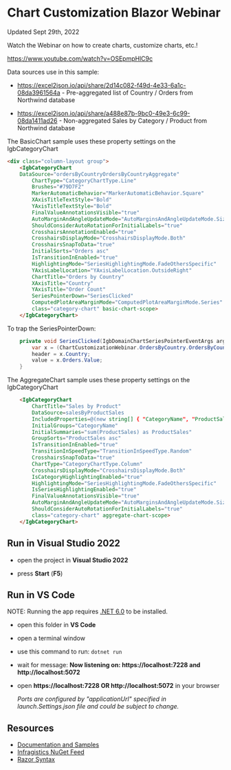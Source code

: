 # Chart Customization Blazor Webinar

Updated Sept 29th, 2022

Watch the Webinar on how to create charts, customize charts, etc.!

https://www.youtube.com/watch?v=OSEpmpHlC9c

Data sources use in this sample:

* https://excel2json.io/api/share/2d14c082-f49d-4e33-6a1c-08da3961564a - Pre-aggregated list of Country / Orders from Northwind database

* https://excel2json.io/api/share/a488e87b-9bc0-49e3-6c99-08da1411ad26 - Non-aggregated Sales by Category / Product from Northwind database

The BasicChart sample uses these property settings on the IgbCategoryChart

```html
<div class="column-layout group">
    <IgbCategoryChart 
	DataSource="ordersByCountryOrdersByCountryAggregate" 
        ChartType="CategoryChartType.Line"
        Brushes="#79D7F2"
        MarkerAutomaticBehavior="MarkerAutomaticBehavior.Square"
        XAxisTitleTextStyle="Bold"
        YAxisTitleTextStyle="Bold"
        FinalValueAnnotationsVisible="true"        
        AutoMarginAndAngleUpdateMode="AutoMarginsAndAngleUpdateMode.SizeChanging"
        ShouldConsiderAutoRotationForInitialLabels="true"
        CrosshairsAnnotationEnabled="true"
        CrosshairsDisplayMode="CrosshairsDisplayMode.Both"
        CrosshairsSnapToData="true"
        InitialSorts="Orders asc"
        IsTransitionInEnabled="true"
        HighlightingMode="SeriesHighlightingMode.FadeOthersSpecific"
        YAxisLabelLocation="YAxisLabelLocation.OutsideRight"
        ChartTitle="Orders by Country" 
        XAxisTitle="Country" 
        YAxisTitle="Order Count" 
        SeriesPointerDown="SeriesClicked"
        ComputedPlotAreaMarginMode="ComputedPlotAreaMarginMode.Series" 
        class="category-chart" basic-chart-scope>        
    </IgbCategoryChart>
```

To trap the SeriesPointerDown:
```c#
    private void SeriesClicked(IgbDomainChartSeriesPointerEventArgs args){
        var x = (ChartCustomizationWebinar.OrdersByCountry.OrdersByCountryAggregateType)args.Item;
        header = x.Country;
        value = x.Orders.Value;
    }
```

The AggregateChart sample uses these property settings on the IgbCategoryChart
```html
    <IgbCategoryChart 
        ChartTitle="Sales by Product"
        DataSource=salesByProductSales 
        IncludedProperties=@(new string[] { "CategoryName", "ProductSales" })
        InitialGroups="CategoryName"
        InitialSummaries="sum(ProductSales) as ProductSales"
        GroupSorts="ProductSales asc"
        IsTransitionInEnabled="true"
        TransitionInSpeedType="TransitionInSpeedType.Random"
        CrosshairsSnapToData="true"
        ChartType="CategoryChartType.Column"
        CrosshairsDisplayMode="CrosshairsDisplayMode.Both"
        IsCategoryHighlightingEnabled="true"
        HighlightingMode="SeriesHighlightingMode.FadeOthersSpecific"
        IsSeriesHighlightingEnabled="true"
        FinalValueAnnotationsVisible="true"
        AutoMarginAndAngleUpdateMode="AutoMarginsAndAngleUpdateMode.SizeChanging"
        ShouldConsiderAutoRotationForInitialLabels="true"
        class="category-chart" aggregate-chart-scope>
    </IgbCategoryChart>
```
    
## Run in Visual Studio 2022

- open the project in **Visual Studio 2022**

- press **Start** (**F5**)


## Run in VS Code

NOTE: Running the app requires [.NET 6.0](https://dotnet.microsoft.com/en-us/download) to be installed.

- open this folder in **VS Code**

- open a terminal window

- use this command to run:
```dotnet run```

- wait for message:
**Now listening on: https://localhost:7228 and http://localhost:5072**

- open **https://localhost:7228 OR http://localhost:5072** in your browser

  _Ports are configured by "applicationUrl" specified in launch.Settings.json file and could be subject to change._


## Resources

- [Documentation and Samples](https://www.infragistics.com/products/ignite-ui-blazor/blazor/components/general-getting-started)
- [Infragistics NuGet Feed](https://www.infragistics.com/products/ignite-ui-blazor/blazor/components/general-nuget-feed)
- [Razor Syntax](https://docs.microsoft.com/en-us/aspnet/core/blazor/components/?view=aspnetcore-6.0#razor-syntax)
